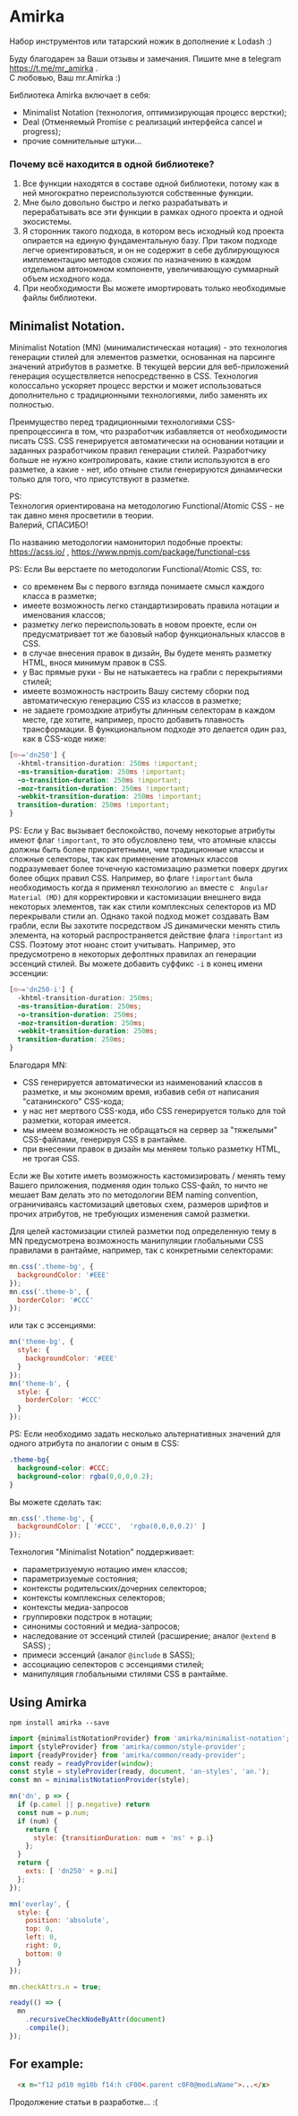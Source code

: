 # Amirka

Набор инструментов или татарский ножик в дополнение к Lodash :)
  

Буду благодарен за Ваши отзывы и замечания. Пишите мне в telegram https://t.me/mr_amirka .  
С любовью, Ваш mr.Amirka :)
  
   

Библиотека Amirka включает в себя:  
- Minimalist Notation (технология, оптимизирующая процесс верстки);  
- Deal (Отменяемый Promise c реализаций интерфейса cancel и progress);  
- прочие сомнительные штуки...  


### Почему всё находится в одной библиотеке?

1. Все функции находятся в составе одной библиотеки, потому как в ней многократно переиспользуются собственные функции.  
2. Мне было довольно быстро и легко разрабатывать и перерабатывать все эти функции в рамках одного проекта и одной экосистемы.  
3. Я сторонник такого подхода, в котором весь исходный код проекта опирается на единую фундаментальную базу. При таком подходе легче ориентироваться, и он не содержит в себе дублирующуюся имплементацию методов схожих по назначению в каждом отдельном автономном компоненте, увеличивающую суммарный объем исходного кода.
4. При необходимости Вы можете имортировать только необходимые файлы библиотеки.
 

## Minimalist Notation.

Minimalist Notation (MN) (минималистическая нотация) - это технология генерации стилей для элементов разметки, основанная на парсинге значений атрибутов в разметке. В текущей версии для веб-приложений генерация осуществляется непосредственно в СSS. Технология колоссально ускоряет процесс верстки и может использоваться дополнительно с традиционными технологиями, либо заменять их полностью.  

Преимущество перед традиционными технологиями CSS-препроцессинга в том, что разработчик избавляется от необходимости писать CSS. CSS генерируется автоматически на основании нотации и заданных разработчиком правил генерации стилей. Разработчику больше не нужно контролировать, какие стили используются в его разметке, а какие - нет, ибо отныне стили генерируются динамически только для того, что присутствуют в разметке. 


PS:   
Технология ориентирована на методологию Functional/Atomic CSS - не так давно меня просветили в теории.  
Валерий, СПАСИБО!  

По названию методологии намониторил подобные проекты: https://acss.io/ , https://www.npmjs.com/package/functional-css


PS: Если Вы верстаете по методологии Functional/Atomic CSS, то: 
* со временем Вы с первого взгляда понимаете смысл каждого класса в разметке;
* имеете возможность легко стандартизировать правила нотации и именования классов;
* разметку легко переиспользовать в новом проекте, если он предусматривает тот же базовый набор функциональных классов в CSS. 
* в случае внесения правок в дизайн, Вы будете менять разметку HTML, внося минимум правок в CSS.
* у Вас прямые руки - Вы не натыкаетесь на грабли с перекрытиями стилей;
* имеете возможность настроить Вашу систему сборки под автоматическую генерацию CSS из классов в разметке;
* не задаете громоздкие атрибуты длинным селекторам в каждом месте, где хотите, например, просто добавить плавность трансформации. В функциональном подходе это делается один раз, как в CSS-коде ниже:

```css
[m~='dn250'] {
  -khtml-transition-duration: 250ms !important;
  -ms-transition-duration: 250ms !important;
  -o-transition-duration: 250ms !important;
  -moz-transition-duration: 250ms !important;
  -webkit-transition-duration: 250ms !important;
  transition-duration: 250ms !important;
}
```   



PS: Если у Вас вызывает беспокойство, почему некоторые атрибуты имеют флаг ``` !important ```, то это обусловлено тем, что атомные классы должны быть более приоритетными, чем традиционные классы и сложные селекторы, так как применение атомных классов подразумевает более точечную кастомизацию разметки поверх других более общих правил CSS. Например, во флаге ``` !important ``` была необходимость когда я применял технологию ``` an ``` вместе с ``` Angular Material (MD)``` для корректировки и кастомизации внешнего вида некоторых элементов, так как стили комплексных селекторов из MD перекрывали стили an. Однако такой подход может создавать Вам грабли, если Вы захотите посредством JS динамически менять стиль элемента, на который распространяется действие флага ``` !important ``` из CSS. Поэтому этот нюанс стоит учитывать. Например, это предусмотрено в некоторых дефолтных правилах an генерации эссенций стилей. Вы можете добавить суффикс ``` -i ``` в конец имени эссенции:  
```css
[m~='dn250-i'] {
  -khtml-transition-duration: 250ms;
  -ms-transition-duration: 250ms;
  -o-transition-duration: 250ms;
  -moz-transition-duration: 250ms;
  -webkit-transition-duration: 250ms;
  transition-duration: 250ms;
}
```



Благодаря MN:
* СSS генерируется автоматически из наименований классов в разметке, и мы экономим время, избавив себя от написания "сатанинского" CSS-кода;
* у нас нет мертвого CSS-кода, ибо CSS генерируется только для той разметки, которая имеется.
* мы имеем возможность не обращаться на сервер за "тяжелыми" СSS-файлами, генерируя CSS в рантайме.
* при внесении правок в дизайн мы меняем только разметку HTML, не трогая СSS. 

Если же Вы хотите иметь возможность кастомизировать / менять тему Вашего приложения, подменяя один только CSS-файл, то ничто не мешает Вам делать это по методологии BEM naming convention, ограничиваясь кастомизаций цветовых схем, размеров шрифтов и прочих атрибутов, не требующих изменения самой разметки.  

Для целей кастомизации стилей разметки под определенную тему в MN предусмотрена возможность манипуляции глобальными CSS правилами в рантайме, например, так с конкретными селекторами:
```js
mn.css('.theme-bg', {
  backgroundColor: '#EEE'
});
mn.css('.theme-b', {
  borderColor: '#CCC'
});
```
или так с эссенциями:
```js
mn('theme-bg', {
  style: {
    backgroundColor: '#EEE'
  }
});
mn('theme-b', {
  style: {
    borderColor: '#CCC'
  }
});
```

PS: Если необходимо задать несколько альтернативных значений для одного атрибута по аналогии с оным в CSS:
```css
.theme-bg{
  background-color: #CCC;
  background-color: rgba(0,0,0,0.2);
}
```
Вы можете сделать так:
```js
mn.css('.theme-bg', {
  backgroundColor: [ '#CCC',  'rgba(0,0,0,0.2)' ]
});
```


Технология "Minimalist Notation" поддерживает:
* параметризуемую нотацию имен классов;
* параметризуемые состояния;
* контексты родительских/дочерних селекторов;
* контексты комплексных селекторов;
* контексты медиа-запросов
* группировки подстрок в нотации;
* синонимы состояний и медиа-запросов;
* наследование от эссенций стилей (расширение; аналог ``` @extend ``` в SASS) ;
* примеси эссенций (аналог ``` @include ``` в SASS);
* ассоциацию селекторов с эссенциями стилей; 
* манипуляция глобальными стилями CSS в рантайме.  



## Using Amirka

```
npm install amirka --save
```

```js
import {minimalistNotationProvider} from 'amirka/minimalist-notation';
import {styleProvider} from 'amirka/common/style-provider';
import {readyProvider} from 'amirka/common/ready-provider';
const ready = readyProvider(window);
const style = styleProvider(ready, document, 'an-styles', 'an.');
const mn = minimalistNotationProvider(style);

mn('dn', p => {
  if (p.camel || p.negative) return
  const num = p.num;
  if (num) {
    return {
      style: {transitionDuration: num + 'ms' + p.i}
    };
  }
  return {
    exts: [ 'dn250' + p.ni]
  };
});

mn('overlay', {
  style: {
    position: 'absolute',
    top: 0,
    left: 0,
    right: 0,
    bottom: 0
  }
});

mn.checkAttrs.n = true;

ready(() => {
  mn
    .recursiveCheckNodeByAttr(document)
    .compile();
});
```


## For example:

```html
  <x m="f12 pd10 mg10b f14:h cF00<.parent c0F0@mediaName">...</x> 
```



Продолжение статьи в разработке... :(
